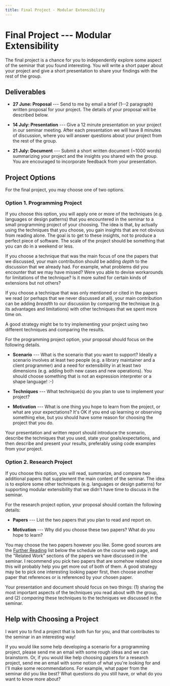 ```yaml
---
title: Final Project - Modular Extensibility
---
```



# Final Project --- Modular Extensibility

The final project is a chance for you to independently explore some aspect of
the seminar that you found interesting. You will write a short paper about your
project and give a short presentation to share your findings with the rest of
the group.


## Deliverables

 * **27 June: Proposal** --- Send to me by email a brief (1--2 paragraph)
   written proposal for your project. The details of your proposal will be
   described below.
 
 * **14 July: Presentation** --- Give a 12 minute presentation on your project
   in our seminar meeting. After each presentation we will have 8 minutes of
   discussion, where you will answer questions about your project from the rest
   of the group.

 * **21 July: Document** --- Submit a short written document (~1000 words)
   summarizing your project and the insights you shared with the group. You are
   encouraged to incorporate feedback from your presentation.
 

## Project Options

For the final project, you may choose one of two options.


### Option 1. Programming Project

If you choose this option, you will apply one or more of the techniques (e.g.
languages or design patterns) that you encountered in the seminar to a small
programming project of your choosing. The idea is that, by actually using the
techniques that you choose, you gain insights that are not obvious from reading
alone. The goal is to get to these insights, not to produce a perfect piece of
software. The scale of the project should be something that you can do in a
weekend or less.

If you choose a technique that was the main focus of one the papers that we
discussed, your main contribution should be adding *depth* to the discussion
that we already had. For example, what problems did you encounter that we may
have missed? Were you able to devise workarounds for limitations of the
technique? Is it more suited for certain kinds of extensions but not others?

If you choose a technique that was only mentioned or cited in the papers we
read (or perhaps that we never discussed at all), your main contribution can be
adding *breadth* to our discussion by comparing the technique (e.g. its
advantages and limitations) with other techniques that we spent more time on.

A good strategy might be to try implementing your project using two different
techniques and comparing the results.

For the programming project option, your proposal should focus on the following
details.

 * **Scenario** --- What is the scenario that you want to support? Ideally a
   scenario involves at least two people (e.g. a library maintainer and a
   client programmer) and a need for extensibility in at least two dimensions
   (e.g. adding both new cases and new operations). You should choose something
   that is not an expression interpreter or a shape language! :-)

 * **Techniques** --- What technique(s) do you plan to use to implement your
   project? 
 
 * **Motivation** --- What is one thing you hope to learn from the project, or
   what are your expectations? It's OK if you end up learning or observing
   something else, but you should have some reason for choosing the project
   that you do.

Your presentation and written report should introduce the scenario, describe
the techniques that you used, state your goals/expectations, and then
describe and present your results, preferably using code examples from your
project.


### Option 2. Research Project

If you choose this option, you will read, summarize, and compare *two*
additional papers that supplement the main content of the seminar. The idea is
to explore some other techniques (e.g. languages or design patterns) for
supporting modular extensibility that we didn't have time to discuss in the
seminar.

For the research project option, your proposal should contain the following
details:

 * **Papers** --- List the two papers that you plan to read and report on.

 * **Motivation** --- Why did you choose these two papers? What do you hope to
   learn?

You may choose the two papers however you like. Some good sources are the
[Further Reading](index.html#further-reading) list below the schedule on the
course web page, and the "Related Work" sections of the papers we have
discussed in the seminar. I recommend you pick two papers that are somehow
related since this will probably help you get more out of both of them. A good
strategy may be to pick one interesting looking paper first, then choose
another paper that references or is referenced by your chosen paper.

Your presentation and document should focus on two things: (1) sharing the most
important aspects of the techniques you read about with the group, and (2)
*comparing* these techniques to the techniques we discussed in the seminar.


## Help with Choosing a Project

I want you to find a project that is both fun for you, and that contributes to
the seminar in an interesting way!

If you would like some help developing a scenario for a programming project,
please send me an email with some rough ideas and we can brainstorm. Or, if you
would like help choosing papers for a research project, send me an email with
some notion of what you're looking for and I'll make some recommendations. For
example, what paper from the seminar did you like best? What questions do you
still have, or what do you want to know more about?
